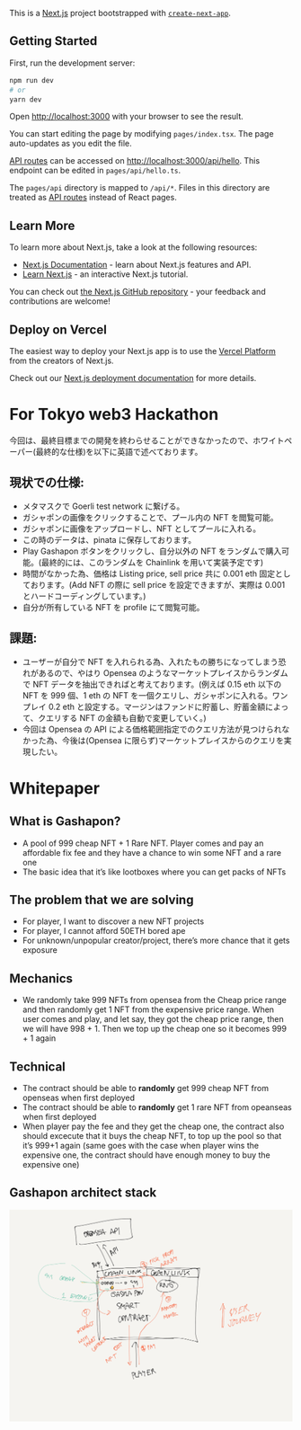 <!-- @format -->

This is a [Next.js](https://nextjs.org/) project bootstrapped with [`create-next-app`](https://github.com/vercel/next.js/tree/canary/packages/create-next-app).

## Getting Started

First, run the development server:

```bash
npm run dev
# or
yarn dev
```

Open [http://localhost:3000](http://localhost:3000) with your browser to see the result.

You can start editing the page by modifying `pages/index.tsx`. The page auto-updates as you edit the file.

[API routes](https://nextjs.org/docs/api-routes/introduction) can be accessed on [http://localhost:3000/api/hello](http://localhost:3000/api/hello). This endpoint can be edited in `pages/api/hello.ts`.

The `pages/api` directory is mapped to `/api/*`. Files in this directory are treated as [API routes](https://nextjs.org/docs/api-routes/introduction) instead of React pages.

## Learn More

To learn more about Next.js, take a look at the following resources:

- [Next.js Documentation](https://nextjs.org/docs) - learn about Next.js features and API.
- [Learn Next.js](https://nextjs.org/learn) - an interactive Next.js tutorial.

You can check out [the Next.js GitHub repository](https://github.com/vercel/next.js/) - your feedback and contributions are welcome!

## Deploy on Vercel

The easiest way to deploy your Next.js app is to use the [Vercel Platform](https://vercel.com/new?utm_medium=default-template&filter=next.js&utm_source=create-next-app&utm_campaign=create-next-app-readme) from the creators of Next.js.

Check out our [Next.js deployment documentation](https://nextjs.org/docs/deployment) for more details.

# For Tokyo web3 Hackathon

今回は、最終目標までの開発を終わらせることができなかったので、ホワイトペーパー(最終的な仕様)を以下に英語で述べております。

## 現状での仕様:

- メタマスクで Goerli test network に繋げる。
- ガシャポンの画像をクリックすることで、プール内の NFT を閲覧可能。
- ガシャポンに画像をアップロードし、NFT としてプールに入れる。
- この時のデータは、pinata に保存しております。
- Play Gashapon ボタンをクリックし、自分以外の NFT をランダムで購入可能。(最終的には、このランダムを Chainlink を用いて実装予定です)
- 時間がなかった為、価格は Listing price, sell price 共に 0.001 eth 固定としております。(Add NFT の際に sell price を設定できますが、実際は 0.001 とハードコーディングしています。)
- 自分が所有している NFT を profile にて閲覧可能。

## 課題:

- ユーザーが自分で NFT を入れられる為、入れたもの勝ちになってしまう恐れがあるので、やはり Opensea のようなマーケットプレイスからランダムで NFT データを抽出できればと考えております。(例えば 0.15 eth 以下の NFT を 999 個、1 eth の NFT を一個クエリし、ガシャポンに入れる。ワンプレイ 0.2 eth と設定する。マージンはファンドに貯蓄し、貯蓄金額によって、クエリする NFT の金額も自動で変更していく。)
- 今回は Opensea の API による価格範囲指定でのクエリ方法が見つけられなかった為、今後は(Opensea に限らず)マーケットプレイスからのクエリを実現したい。

# Whitepaper

## What is Gashapon?

- A pool of 999 cheap NFT + 1 Rare NFT. Player comes and pay an affordable fix fee and they have a chance to win some NFT and a rare one
- The basic idea that it’s like lootboxes where you can get packs of NFTs

## The problem that we are solving

- For player, I want to discover a new NFT projects
- For player, I cannot afford 50ETH bored ape
- For unknown/unpopular creator/project, there’s more chance that it gets exposure

## Mechanics

- We randomly take 999 NFTs from opensea from the Cheap price range and then randomly get 1 NFT from the expensive price range. When user comes and play, and let say, they got the cheap price range, then we will have 998 + 1. Then we top up the cheap one so it becomes 999 + 1 again

## Technical

- The contract should be able to **randomly** get 999 cheap NFT from openseas when first deployed
- The contract should be able to **randomly** get 1 rare NFT from opeanseas when first deployed
- When player pay the fee and they get the cheap one, the contract also should excecute that it buys the cheap NFT, to top up the pool so that it’s 999+1 again (same goes with the case when player wins the expensive one, the contract should have enough money to buy the expensive one)

## Gashapon architect stack

![alt text](./assets/gashapon_stack.jpeg)
